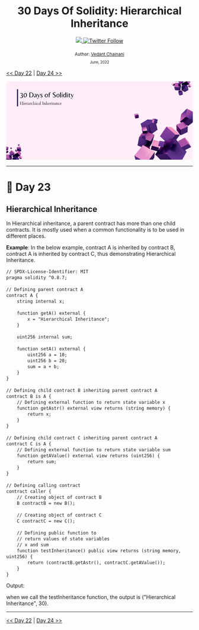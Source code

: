 <div align="center">
  <h1> 30 Days Of Solidity: Hierarchical Inheritance</h1>
  <a class="header-badge" target="_blank" href="https://dev.to/envoy_">
  <img src="https://img.shields.io/badge/dev.to-0A0A0A?style=for-the-badge&logo=devdotto&logoColor=white">
  </a>
  <a class="header-badge" target="_blank" href="https://twitter.com/Envoy_1084">
  <img alt="Twitter Follow" src="https://img.shields.io/twitter/follow/Envoy_1084?style=social">
  </a>

<sub>Author:
<a href="https://dev.to/envoy_" target="_blank">Vedant Chainani</a><br>
<small> June, 2022</small>
</sub>

</div>

[<< Day 22](../Day%2022%20-%20Multi-level%20Inheritance/readme.md) | [Day 24 >>](../Day%2024%20-%20Multiple%20Inheritance/readme.md)

![Cover](./cover.png)

---

# 📔 Day 23

## Hierarchical Inheritance

In Hierarchical inheritance, a parent contract has more than one child contracts. It is mostly used when a common functionality is to be used in different places.

**Example**: In the below example, contract A is inherited by contract B, contract A is inherited by contract C, thus demonstrating Hierarchical Inheritance.

```solidity
// SPDX-License-Identifier: MIT
pragma solidity ^0.8.7;

// Defining parent contract A
contract A {
    string internal x;

    function getA() external {
        x = "Hierarchical Inheritance";
    }

    uint256 internal sum;

    function setA() external {
        uint256 a = 10;
        uint256 b = 20;
        sum = a + b;
    }
}

// Defining child contract B inheriting parent contract A
contract B is A {
    // Defining external function to return state variable x
    function getAstr() external view returns (string memory) {
        return x;
    }
}

// Defining child contract C inheriting parent contract A
contract C is A {
    // Defining external function to return state variable sum
    function getAValue() external view returns (uint256) {
        return sum;
    }
}

// Defining calling contract
contract caller {
    // Creating object of contract B
    B contractB = new B();

    // Creating object of contract C
    C contractC = new C();

    // Defining public function to
    // return values of state variables
    // x and sum
    function testInheritance() public view returns (string memory, uint256) {
        return (contractB.getAstr(), contractC.getAValue());
    }
}
```

Output:

when we call the testInheritance function, the output is ("Hierarchical Inheritance", 30).

---

[<< Day 22](../Day%2022%20-%20Multi-level%20Inheritance/readme.md) | [Day 24 >>](../Day%2024%20-%20Multiple%20Inheritance/readme.md)
